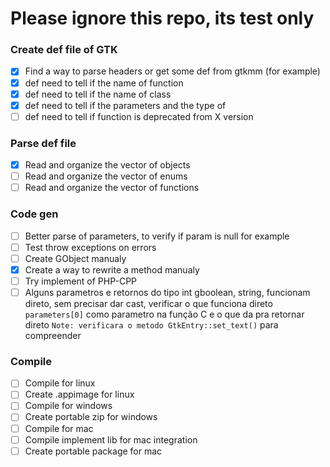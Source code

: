 
# Please ignore this repo, its test only


### Create def file of GTK
- [x] Find a way to parse headers or get some def from gtkmm (for example)
- [x] def need to tell if the name of function
- [x] def need to tell if the name of class
- [x] def need to tell if the parameters and the type of
- [ ] def need to tell if function is deprecated from X version

### Parse def file
- [x] Read and organize the vector of objects
- [ ] Read and organize the vector of enums
- [ ] Read and organize the vector of functions

### Code gen
- [ ] Better parse of parameters, to verify if param is null for example
- [ ] Test throw exceptions on errors
- [ ] Create GObject manualy
- [x] Create a way to rewrite a method manualy
- [ ] Try implement of PHP-CPP
- [ ] Alguns parametros e retornos do tipo int gboolean, string, funcionam direto, sem precisar dar cast, verificar o que funciona direto `parameters[0]` como parametro na função C e o que da pra retornar direto `Note: verificara o metodo GtkEntry::set_text()` para compreender

### Compile
- [ ] Compile for linux
- [ ] Create .appimage for linux
- [ ] Compile for windows
- [ ] Create portable zip for windows
- [ ] Compile for mac
- [ ] Compile implement lib for mac integration
- [ ] Create portable package for mac